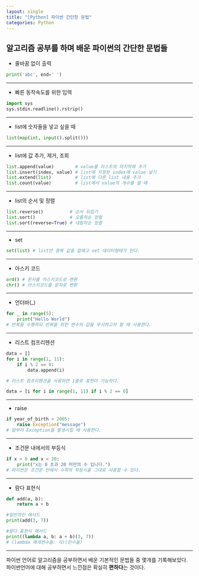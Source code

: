 ```yaml
---
layout: single
title: "[Python] 파이썬 간단한 문법"
categories: Python
---
```


## 알고리즘 공부를 하며 배운 파이썬의 간단한 문법들

- 줄바꿈 없이 출력

```python
print('abc', end=' ')
```

---

- 빠른 동작속도를 위한 입력

```python
import sys
sys.stdin.readline().rstrip()
```

---

- list에 숫자들을 넣고 싶을 때

```python
list(map(int, input().split()))
```

---

- list에 값 추가, 제거, 조회

```python
list.append(value)        # value를 리스트의 마지막에 추가
list.insert(index, value) # list에 지정된 index에 value 넣기
list.extend(list)         # list에 다른 list 내용 추가
list.count(value)         # list에서 value의 개수를 셀 때
```

---

- list의 순서 및 정렬

```python
list.reverse()          # 순서 뒤집기
list.sort()             # 오름차순 정렬
list.sort(reverse=True) # 내림차순 정렬
```

---

- set

```python
set(list) # list안 중복 값을 없애고 set 데이터형태가 된다.
```

---

- 아스키 코드

```python
ord() # 문자를 아스키코드로 변환
chr() # 아스키코드를 문자로 변환
```

---

- 언더바(\_)

```python
for _ in range(5):
    print("Hello World")
# 반복을 수행하되 반복을 위한 변수의 값을 무시하고자 할 때 사용한다.
```

---

- 리스트 컴프리헨션

```python
data = []
for i in range(1, 11):
    if i % 2 == 0:
        data.append(i)

# 리스트 컴프리헨션을 사용하면 1줄로 표현이 가능하다.

data = [i for i in range(1, 11) if i % 2 == 0]
```

---

- raise

```python
if year_of_birth > 2005:
	raise Exception("message")
# 일부러 Exception을 발생시킬 때 사용한다.
```

---

- 조건문 내에서의 부등식

```python
if x > 0 and x < 20:
    print("x는 0 초과 20 미만의 수 입니다.")
# 파이썬은 조건문 안에서 수학의 부등식을 그대로 사용할 수 있다.
```

---

- 람다 표현식

```python
def add(a, b):
    return a + b

#일반적인 메서드
print(add(3, 7))

#람다 표현식 메서드
print((lambda a, b: a + b)(3, 7))
# (lambda 매개변수들: 식)(인수들)
```

---

파이썬 언어로 알고리즘을 공부하면서 배운 기본적인 문법들 중 몇개를 기록해보았다.
파이썬언어에 대해 공부하면서 느낀점은 확실히 **편하다**는 것이다.
